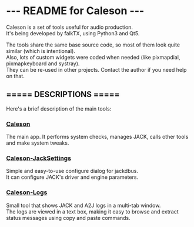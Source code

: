 # ---  README for Caleson  ---

Caleson is a set of tools useful for audio production. <br/>
It's being developed by falkTX, using Python3 and Qt5.

The tools share the same base source code, so most of them look quite similar (which is intentional). <br/>
Also, lots of custom widgets were coded when needed (like pixmapdial, pixmapkeyboard and systray). <br/>
They can be re-used in other projects. Contact the author if you need help on that.


===== DESCRIPTIONS =====
------------------------
Here's a brief description of the main tools:

### [Caleson](http://kxstudio.sourceforge.net/KXStudio:Applications:Caleson)
The main app. It performs system checks, manages JACK, calls other tools and make system tweaks.

### [Caleson-JackSettings](http://kxstudio.sourceforge.net/KXStudio:Applications:Caleson-JackSettings)
Simple and easy-to-use configure dialog for jackdbus. <br/>
It can configure JACK's driver and engine parameters.

### [Caleson-Logs](http://kxstudio.sourceforge.net/KXStudio:Applications:Caleson-Logs)
Small tool that shows JACK and A2J logs in a multi-tab window. <br/>
The logs are viewed in a text box, making it easy to browse and extract status messages using copy and paste commands.

